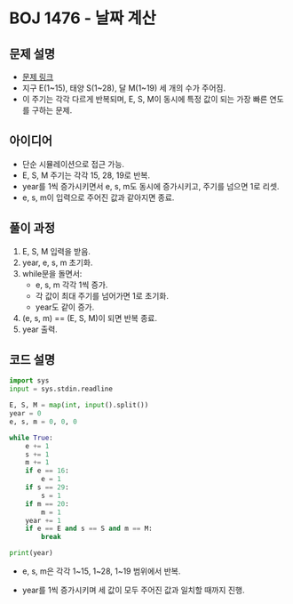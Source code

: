 # BOJ 1476 - 날짜 계산

## 문제 설명
- [문제 링크](https://www.acmicpc.net/problem/1476)
- 지구 E(1~15), 태양 S(1~28), 달 M(1~19) 세 개의 수가 주어짐.
- 이 주기는 각각 다르게 반복되며, E, S, M이 동시에 특정 값이 되는 가장 빠른 연도를 구하는 문제.

## 아이디어
- 단순 시뮬레이션으로 접근 가능.
- E, S, M 주기는 각각 15, 28, 19로 반복.
- year를 1씩 증가시키면서 e, s, m도 동시에 증가시키고, 주기를 넘으면 1로 리셋.
- e, s, m이 입력으로 주어진 값과 같아지면 종료.

## 풀이 과정
1. E, S, M 입력을 받음.
2. year, e, s, m 초기화.
3. while문을 돌면서:
   - e, s, m 각각 1씩 증가.
   - 각 값이 최대 주기를 넘어가면 1로 초기화.
   - year도 같이 증가.
4. (e, s, m) == (E, S, M)이 되면 반복 종료.
5. year 출력.

## 코드 설명
```python
import sys
input = sys.stdin.readline

E, S, M = map(int, input().split())
year = 0
e, s, m = 0, 0, 0

while True:
    e += 1
    s += 1
    m += 1
    if e == 16:
        e = 1
    if s == 29:
        s = 1
    if m == 20:
        m = 1
    year += 1
    if e == E and s == S and m == M:
        break

print(year)
```
- e, s, m은 각각 1~15, 1~28, 1~19 범위에서 반복.

- year를 1씩 증가시키며 세 값이 모두 주어진 값과 일치할 때까지 진행.

